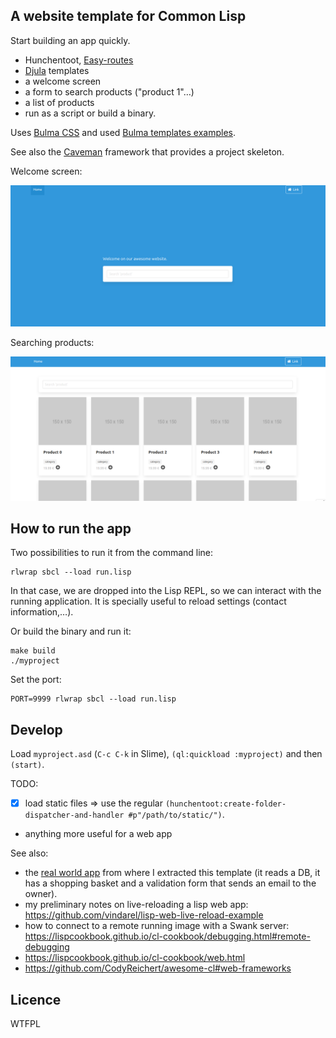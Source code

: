 ## A website template for Common Lisp

Start building an app quickly.

* Hunchentoot, [Easy-routes](https://lispcookbook.github.io/cl-cookbook/web.html)
* [Djula](https://mmontone.github.io/djula/) templates
* a welcome screen
* a form to search products ("product 1"…)
* a list of products
* run as a script or build a binary.

Uses [Bulma CSS](https://bulma.io) and used [Bulma templates examples](https://bulmatemplates.github.io/bulma-templates/).

See also the [Caveman](https://github.com/fukamachi/caveman) framework
that provides a project skeleton.


Welcome screen:

![](welcome.png)

Searching products:

![welcome screen](search.png)


## How to run the app

Two possibilities to run it from the command line:

    rlwrap sbcl --load run.lisp

In that case, we are dropped into the Lisp REPL, so we can interact
with the running application. It is specially useful to reload
settings (contact information,…).

Or build the binary and run it:

    make build
    ./myproject

Set the port:

    PORT=9999 rlwrap sbcl --load run.lisp


## Develop

Load `myproject.asd` (`C-c C-k` in Slime), `(ql:quickload :myproject)` and then `(start)`.


TODO:

* [X] load static files => use the regular `(hunchentoot:create-folder-dispatcher-and-handler #p"/path/to/static/")`.
* anything more useful for a web app

See also:

* the [real world app](https://github.com/vindarel/abstock) from where I extracted this template (it reads a DB, it has a shopping basket and a validation form that sends an email to the owner).
* my preliminary notes on live-reloading a lisp web app: https://github.com/vindarel/lisp-web-live-reload-example
* how to connect to a remote running image with a Swank server: https://lispcookbook.github.io/cl-cookbook/debugging.html#remote-debugging
* https://lispcookbook.github.io/cl-cookbook/web.html
* https://github.com/CodyReichert/awesome-cl#web-frameworks


## Licence

WTFPL

